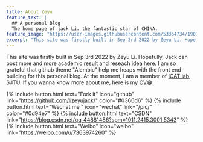 ```yaml
---
title: About Zeyu
feature_text: |
  ## A personal Blog
  The home page of jack Li. the fantastic star of CHINA.
feature_image: "https://user-images.githubusercontent.com/53364734/190152020-db771301-968e-4842-9b9d-837d6363ea09.jpg"
excerpt: "This site was firstly built in Sep 3rd 2022 by Zeyu Li. Hopefully, Jack can post more and more academic result and reseach idea here. I am so grateful that github theme \"Alembic\" help me heaps with the front end building for this personal blog"
---
```



This site was firstly built in Sep 3rd 2022 by Zeyu Li. Hopefully, Jack can post more and more academic result and reseach idea here. I am so grateful that github theme \"Alembic\" help me heaps with the front end building for this personal blog. At the moment, I am a member of [ICAT lab](https://sjtu-icat.github.io/), SJTU. If you wanna know more about me, here is my <a href="https://lizeyujack.github.io/李泽宇简历.pdf">CV</a>😁.

{% include button.html text="Fork it" icon="github" link="https://github.com/lizeyujack/" color="#0366d6" %}  {% include button.html text="Wechat me "  icon="wechat" link="/pic/"  color="#0d94e7" %} {% include button.html text="CSDN" link="https://blog.csdn.net/qq_44881486?spm=1011.2415.3001.5343" %}
{% include button.html text="Weibo" icon="weibo" link="https://weibo.com/u/7363974260" %}




